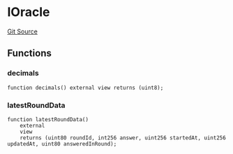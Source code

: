 # IOracle
[Git Source](https://github.com/bob-collective/bob/blob/98d6776243fd4555508637d4cff8243488a356a2/src/paymasters/Oracle.sol)


## Functions
### decimals


```solidity
function decimals() external view returns (uint8);
```

### latestRoundData


```solidity
function latestRoundData()
    external
    view
    returns (uint80 roundId, int256 answer, uint256 startedAt, uint256 updatedAt, uint80 answeredInRound);
```


